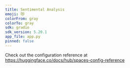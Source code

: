 ```yaml
---
title: Sentimental Analysis
emoji: 😻
colorFrom: gray
colorTo: gray
sdk: gradio
sdk_version: 5.20.1
app_file: app.py
pinned: false
---
```


Check out the configuration reference at https://huggingface.co/docs/hub/spaces-config-reference
